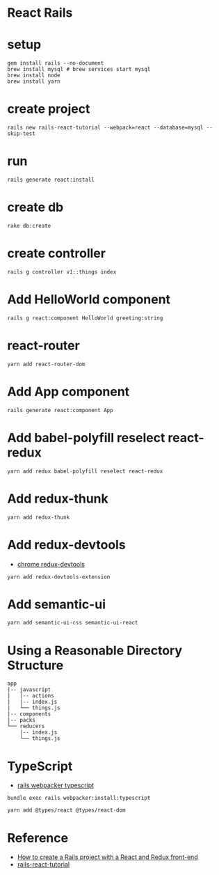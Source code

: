 # React Rails

# setup

```
gem install rails --no-document
brew install mysql # brew services start mysql
brew install node
brew install yarn
```

# create project

```
rails new rails-react-tutorial --webpack=react --database=mysql --skip-test
```

# run

```
rails generate react:install
```

# create db

```
rake db:create
```

# create controller

```
rails g controller v1::things index
```

# Add HelloWorld component

```
rails g react:component HelloWorld greeting:string
```

# react-router

```
yarn add react-router-dom
```


# Add App component

```
rails generate react:component App
```

# Add babel-polyfill reselect react-redux

```
yarn add redux babel-polyfill reselect react-redux
```

# Add redux-thunk

```
yarn add redux-thunk
```

# Add redux-devtools

* [chrome redux-devtools](https://chrome.google.com/webstore/detail/redux-devtools/lmhkpmbekcpmknklioeibfkpmmfibljd)

```
yarn add redux-devtools-extension
```

# Add semantic-ui

```
yarn add semantic-ui-css semantic-ui-react
```

#  Using a Reasonable Directory Structure

```
app
|-- javascript
|   |-- actions
|   |-- index.js
|   └── things.js
|-- components
|-- packs
└── reducers
    |-- index.js
    └── things.js
```

# TypeScript

* [rails webpacker typescript](https://github.com/rails/webpacker/blob/master/docs/typescript.md)

```
bundle exec rails webpacker:install:typescript
```

```
yarn add @types/react @types/react-dom
```

# Reference

* [How to create a Rails project with a React and Redux front-end](https://www.freecodecamp.org/news/how-to-create-a-rails-project-with-a-react-and-redux-front-end-8b01e17a1db/)
* [rails-react-tutorial](https://github.com/markhopson/rails-react-tutorial)
